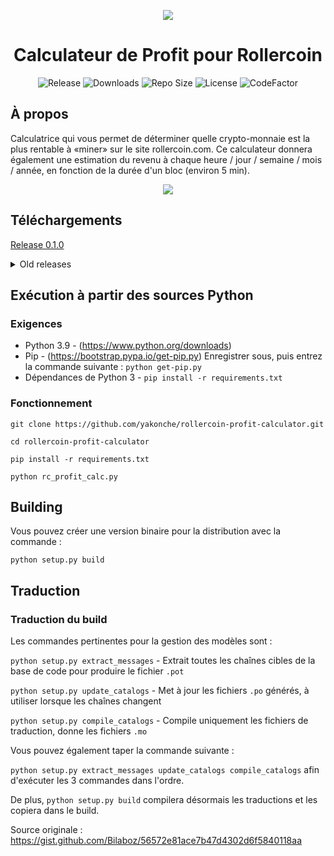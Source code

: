 <p align="center"><img src="https://i.imgur.com/UnThSPW.png"/></p>

<h1 align="center">Calculateur de Profit pour Rollercoin</h1>

<p align="center">
  <img alt="Release" src="https://img.shields.io/github/v/release/yakonche/rollercoin-profit-calculator?style=flat-square&color=00b16a">
  <img alt="Downloads" src="https://img.shields.io/github/downloads/yakonche/rollercoin-profit-calculator/total?style=flat-square&color=0055A4">
  <img alt="Repo Size" src="https://img.shields.io/github/repo-size/yakonche/rollercoin-profit-calculator?style=flat-square&color=FFFFFF">
  <img alt="License" src="https://img.shields.io/github/license/yakonche/rollercoin-profit-calculator?style=flat-square&color=EF4135">
  <img alt="CodeFactor" src="https://www.codefactor.io/repository/github/yakonche/rollercoin-profit-calculator/badge?style=flat-square"/>
</p>

À propos
--------

Calculatrice qui vous permet de déterminer quelle crypto-monnaie est la plus rentable à «miner» sur le site rollercoin.com.
Ce calculateur donnera également une estimation du revenu à chaque heure / jour / semaine / mois / année, en fonction de la durée d'un bloc (environ 5 min).

<p align="center"><img src="https://user-images.githubusercontent.com/60564904/111250612-ec2cfc00-860d-11eb-98f3-bc8beb837055.png"/></p>

Téléchargements
---------------

[Release 0.1.0](https://github.com/Yakonche/rollercoin-profit-calculator/releases/tag/0.1.0)

<details>
<summary>Old releases</summary>
* [Release 0.0.5](https://github.com/Yakonche/rollercoin-profit-calculator/releases/tag/0.0.5)
</details>

Exécution à partir des sources Python
-------------------------------------

### Exigences

* Python 3.9 - (https://www.python.org/downloads)
* Pip - (https://bootstrap.pypa.io/get-pip.py) Enregistrer sous, puis entrez la commande suivante : `python get-pip.py`
* Dépendances de Python 3 - `pip install -r requirements.txt`

### Fonctionnement

`git clone https://github.com/yakonche/rollercoin-profit-calculator.git`

`cd rollercoin-profit-calculator`

`pip install -r requirements.txt`

`python rc_profit_calc.py`

Building
--------

Vous pouvez créer une version binaire pour la distribution avec la commande :

`python setup.py build`

Traduction
----------

### Traduction du build

Les commandes pertinentes pour la gestion des modèles sont :

`python setup.py extract_messages` - Extrait toutes les chaînes cibles de la base de code pour produire le fichier `.pot`

`python setup.py update_catalogs` - Met à jour les fichiers `.po` générés, à utiliser lorsque les chaînes changent

`python setup.py compile_catalogs` - Compile uniquement les fichiers de traduction, donne les fichiers `.mo`

Vous pouvez également taper la commande suivante :

`python setup.py extract_messages update_catalogs compile_catalogs` afin d'exécuter les 3 commandes dans l'ordre.

De plus, `python setup.py build` compilera désormais les traductions et les copiera dans le build.



Source originale : https://gist.github.com/Bilaboz/56572e81ace7b47d4302d6f5840118aa
